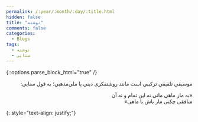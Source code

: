 ```yaml
---
permalink: /:year/:month/:day/:title.html
hidden: false
title: "نوشته"
comments: false
categories:
  - Blogs
tags:
  - نوشته
  - سنایی
---
```


{::options parse_block_html="true" /}
<div dir='rtl' align='right'>
موسیقی تلفیقی ترکیبی است مانند روشنفکری دینی یا ملی‌مذهبی؛ به قول سنایی:

 «به مار ماهی مانی نه این تمام و نه آن<br>
منافقی چکنی مار باش یا ماهی»
</div>
{: style="text-align: justify;"}